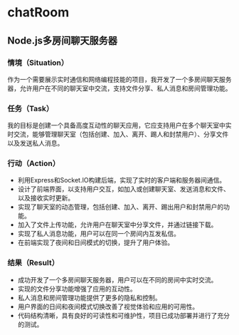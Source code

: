# chatRoom

## Node.js多房间聊天服务器

### 情境（Situation）

作为一个需要展示实时通信和网络编程技能的项目，我开发了一个多房间聊天服务器，允许用户在不同的聊天室中交流，支持文件分享、私人消息和房间管理功能。

### 任务（Task）

我的目标是创建一个具备高度互动性的聊天应用，它应支持用户在多个聊天室中实时交流，能够管理聊天室（包括创建、加入、离开、踢人和封禁用户）、分享文件以及发送私人消息。

### 行动（Action）

- 利用Express和Socket.IO构建后端，实现了实时的客户端和服务器间通信。
- 设计了前端界面，以支持用户交互，如加入或创建聊天室、发送消息和文件、以及接收实时更新。
- 实现了聊天室的动态管理，包括创建、加入、离开、踢出用户和封禁用户的功能。
- 加入了文件上传功能，允许用户在聊天室中分享文件，并通过链接下载。
- 实现了私人消息功能，用户可以在同一个房间内互发私信。
- 在前端实现了夜间和日间模式的切换，提升了用户体验。

### 结果（Result）

- 成功开发了一个多房间聊天服务器，用户可以在不同的房间中实时交流。
- 实现的文件分享功能增强了应用的互动性。
- 私人消息和房间管理功能提供了更多的隐私和控制。
- 用户界面的日间和夜间模式切换改善了视觉体验和应用的可用性。
- 代码结构清晰，具有良好的可读性和可维护性，项目已成功部署并进行了充分的测试。

